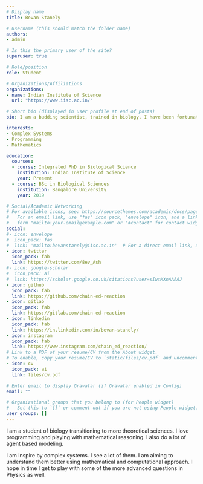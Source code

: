 ```yaml
---
# Display name
title: Bevan Stanely

# Username (this should match the folder name)
authors:
- admin

# Is this the primary user of the site?
superuser: true

# Role/position
role: Student

# Organizations/Affiliations
organizations:
- name: Indian Institute of Science
  url: "https://www.iisc.ac.in/"

# Short bio (displayed in user profile at end of posts)
bio: I am a budding scientist, trained in biology. I have been fortunate to see the world around me as an amalgam of levels of complex systems resulting in emergent behaviour. Using mathematical and computational approach I believe that I will be able to figure out the micro-rules governing the different systems.

interests:
- Complex Systems
- Programming
- Mathematics

education:
  courses:
  - course: Integrated PhD in Biological Science
    institution: Indian Institute of Science
    year: Present
  - course: BSc in Biological Sciences
    institution: Bangalore University
    year: 2019

# Social/Academic Networking
# For available icons, see: https://sourcethemes.com/academic/docs/page-builder/#icons
#   For an email link, use "fas" icon pack, "envelope" icon, and a link in the
#   form "mailto:your-email@example.com" or "#contact" for contact widget.
social:
#- icon: envelope
#  icon_pack: fas
#  link: 'mailto:bevanstanely@iisc.ac.in'  # For a direct email link, use "mailto:test@example.org".
- icon: twitter
  icon_pack: fab
  link: https://twitter.com/8ev_Ash
#- icon: google-scholar
#  icon_pack: ai
#  link: https://scholar.google.co.uk/citations?user=sIwtMXoAAAAJ
- icon: github
  icon_pack: fab
  link: https://github.com/chain-ed-reaction
- icon: gitlab
  icon_pack: fab
  link: https://gitlab.com/chain-ed-reaction
- icon: linkedin
  icon_pack: fab
  link: https://in.linkedin.com/in/bevan-stanely/
- icon: instagram
  icon_pack: fab
  link: https://www.instagram.com/chain_ed_reaction/
# Link to a PDF of your resume/CV from the About widget.
# To enable, copy your resume/CV to `static/files/cv.pdf` and uncomment the lines below.
- icon: cv
  icon_pack: ai
  link: files/cv.pdf

# Enter email to display Gravatar (if Gravatar enabled in Config)
email: ""

# Organizational groups that you belong to (for People widget)
#   Set this to `[]` or comment out if you are not using People widget.
user_groups: []
---
```


I am a student of biology transitioning to more theoretical sciences. I love programming and playing with mathematical reasoning. I also do a lot of agent based modeling.

I am inspire by complex systems. I see a lot of them. I am aiming to understand them better using mathematical and computational approach. I hope in time I get to play with some of the more advanced questions in Physics as well.
